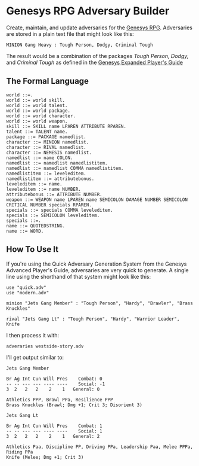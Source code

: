 # Genesys RPG Adversary Builder

Create, maintain, and update adversaries for the [Genesys RPG](https://www.fantasyflightgames.com/en/products/genesys/).  Adversaries are stored in a plain text file that might look like this:

    MINION Gang Heavy : Tough Person, Dodgy, Criminal Tough

The result would be a combination of the packages *Tough Person,* *Dodgy,* and *Criminal Tough* as defined in the [Genesys Expanded Player's Guide](https://www.drivethrurpg.com/product/298208/Genesys-Expanded-Players-Guide)

## The Formal Language

    world ::=.
    world ::= world skill.
    world ::= world talent.
    world ::= world package.
    world ::= world character.
    world ::= world weapon.
    skill ::= SKILL name LPAREN ATTRIBUTE RPAREN.
    talent ::= TALENT name.
    package ::= PACKAGE namedlist.
    character ::= MINION namedlist.
    character ::= RIVAL namedlist.
    character ::= NEMESIS namedlist.
    namedlist ::= name COLON.
    namedlist ::= namedlist namedlistitem.
    namedlist ::= namedlist COMMA namedlistitem.
    namedlistitem ::= leveleditem.
    namedlistitem ::= attributebonus.
    leveleditem ::= name.
    leveleditem ::= name NUMBER.
    attributebonus ::= ATTRIBUTE NUMBER.
    weapon ::= WEAPON name LPAREN name SEMICOLON DAMAGE NUMBER SEMICOLON CRITICAL NUMBER specials RPAREN.
    specials ::= specials COMMA leveleditem.
    specials ::= SEMICOLON leveleditem.
    specials ::=.
    name ::= QUOTEDSTRING.
    name ::= WORD.

## How To Use It

If you're using the Quick Adversary Generation System from the Genesys Advanced Player's Guide, adversaries are very quick to generate.  A single line using the shorthand of that system might look like this:

    use "quick.adv"
    use "modern.adv"

    minion "Jets Gang Member" : "Tough Person", "Hardy", "Brawler", "Brass Knuckles"

    rival "Jets Gang Lt" : "Tough Person", "Hardy", "Warrior Leader", Knife

I then process it with:

    adveraries westside-story.adv

I'll get output similar to:

    Jets Gang Member

    Br Ag Int Cun Will Pres    Combat: 0
    -- -- --- --- ---- ----    Social: -1
    3  2   2   2    2    1   General: 0

    Athletics PPP, Brawl PPa, Resilience PPP
    Brass Knuckles (Brawl; Dmg +1; Crit 3; Disorient 3)

    Jets Gang Lt

    Br Ag Int Cun Will Pres    Combat: 1
    -- -- --- --- ---- ----    Social: 1
    3  2   2   2    2    1   General: 2

    Athletics Paa, Discipline PP, Driving PPa, Leadership Paa, Melee PPPa, Riding PPa
    Knife (Melee; Dmg +1; Crit 3)
